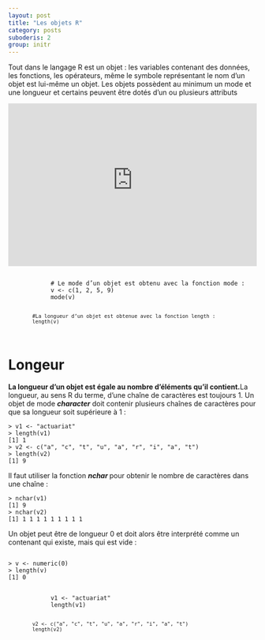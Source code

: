 ```yaml
---
layout: post
title: "Les objets R"
category: posts
suboderis: 2
group: initr
---
```


<!-- Global site tag (gtag.js) - Google Analytics -->
<script async src="https://www.googletagmanager.com/gtag/js?id=UA-15159522-6"></script>
<script>
  window.dataLayer = window.dataLayer || [];
  function gtag(){dataLayer.push(arguments);}
  gtag('js', new Date());

  gtag('config', 'UA-15159522-6');
</script>

<p>Tout dans le langage R est un objet : les variables contenant des données, les fonctions, les opérateurs, même le symbole représentant le nom d’un objet est lui-même un objet. Les objets possèdent au minimum un mode et une longueur et certains peuvent être dotés d’un ou plusieurs attributs</p>
<p></p>
<p><iframe scrolling="yes" src="https://catalogue-ent2.univ-paris8.fr/datacamp/sbang/ch3_1.html" width="100%" height="330px" frameborder="0"></iframe></p>

<html>
<head>
<meta http-equiv="Content-Type" content="text/html; charset=utf-8" />
<style>
.dcl__index-module__console--2YAI1, .dcl__index-module__editor--m_p4P {font-size: 15px !important; }
.lm_header .lm_tab .lm_title {font-size: 15px !important;}
.dcl__Button-module__extra-small--2toEt, .dcl__Button-module__small--1VJc5 {font-size: 15px;}
</style>
</head>
        <body>
        	<script type="text/javascript" src="//cdn.datacamp.com/dcl-react.js.gz"></script>
			<div data-datacamp-exercise data-lang="r">
        	<code data-type="sample-code">
            # Le mode d’un objet est obtenu avec la fonction mode :
			v <- c(1, 2, 5, 9)
			mode(v)


			#La longueur d’un objet est obtenue avec la fonction length :
			length(v)

</code>
</div>
</body>
</html>

<h1>Longeur</h1>

<p><strong>La longueur d’un objet est égale au nombre d’éléments qu’il contient.</strong>La longueur, au sens R du terme, d’une chaîne de caractères est toujours 1. Un objet de mode <strong><em>character</em></strong> doit contenir plusieurs chaînes de caractères pour que sa longueur soit supérieure à 1 :</p>

<pre><code>> v1 <- "actuariat"
> length(v1)
[1] 1
> v2 <- c("a", "c", "t", "u", "a", "r", "i", "a", "t")
> length(v2)
[1] 9
</code></pre>

<p>Il faut utiliser la fonction <em><strong>nchar </strong></em>pour obtenir le nombre de caractères dans une chaîne :</p>

<pre><code>> nchar(v1)
[1] 9
> nchar(v2)
[1] 1 1 1 1 1 1 1 1 1
</code></pre>

<p>Un objet peut être de longueur 0 et doit alors être interprété comme un contenant qui existe, mais qui est vide :</p>
<pre><code>
> v <- numeric(0)
> length(v)
[1] 0
</code></pre>


<html>
<head>
<meta http-equiv="Content-Type" content="text/html; charset=utf-8" />
<style>
.dcl__index-module__console--2YAI1, .dcl__index-module__editor--m_p4P {font-size: 15px !important; }
.lm_header .lm_tab .lm_title {font-size: 15px !important;}
.dcl__Button-module__extra-small--2toEt, .dcl__Button-module__small--1VJc5 {font-size: 15px;}
</style>
</head>
        <body>
        	<script type="text/javascript" src="//cdn.datacamp.com/dcl-react.js.gz"></script>
			<div data-datacamp-exercise data-lang="r">
        	<code data-type="sample-code">
            v1 <- "actuariat"
			length(v1)
          
			v2 <- c("a", "c", "t", "u", "a", "r", "i", "a", "t")
			length(v2)

</code>
</div>
</body>
</html>
